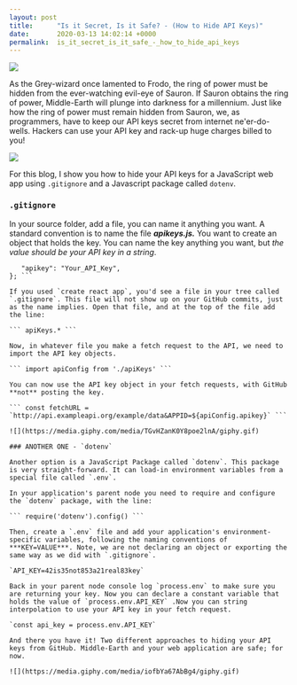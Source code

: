 ```yaml
---
layout: post
title:      "Is it Secret, Is it Safe? - (How to Hide API Keys)"
date:       2020-03-13 14:02:14 +0000
permalink:  is_it_secret_is_it_safe_-_how_to_hide_api_keys
---
```


![](https://media.giphy.com/media/ViLImh6wbZcJy/giphy.gif)

As the Grey-wizard once lamented to Frodo, the ring of power must be hidden from the ever-watching evil-eye of Sauron. If Sauron obtains the ring of power, Middle-Earth will plunge into darkness for a millennium.  Just like how the ring of power must remain hidden from Sauron, we, as programmers, have to keep our API keys secret from internet ne'er-do-wells. Hackers can use your API key and rack-up huge charges billed to you!

![](https://media.giphy.com/media/ds2i5FmotMuWI/giphy.gif)

For this blog, I show you how to hide your API keys for a JavaScript web app using `.gitignore` and a Javascript package called `dotenv`.
### `.gitignore`
In your source folder, add a file, you can name it anything you want. A standard convention is to name the file ***apikeys.js.*** You want to create an object that holds the key. You can name the key anything you want, but *the value should be your API key in a string*. 

``` module.exports = {
   "apikey": "Your_API_Key",
}; ```

If you used `create react app`, you'd see a file in your tree called `.gitignore`. This file will not show up on your GitHub commits, just as the name implies. Open that file, and at the top of the file add the line:

``` apiKeys.* ```

Now, in whatever file you make a fetch request to the API, we need to import the API key objects.

``` import apiConfig from './apiKeys' ```

You can now use the API key object in your fetch requests, with GitHub **not** posting the key.

``` const fetchURL = `http://api.exampleapi.org/example/data&APPID=${apiConfig.apikey}` ```

![](https://media.giphy.com/media/TGvHZanK0Y8poe2lnA/giphy.gif)

### ANOTHER ONE - `dotenv`

Another option is a JavaScript Package called `dotenv`. This package is very straight-forward. It can load-in environment variables from a special file called `.env`.

In your application's parent node you need to require and configure the `dotenv` package, with the line:

``` require('dotenv').config() ```

Then, create a `.env` file and add your application's environment-specific variables, following the naming conventions of ***KEY=VALUE***. Note, we are not declaring an object or exporting the same way as we did with `.gitignore`. 

`API_KEY=42is35not853a21real83key`

Back in your parent node console log `process.env` to make sure you are returning your key. Now you can declare a constant variable that holds the value of `process.env.API_KEY` .Now you can string interpolation to use your API key in your fetch request.

`const api_key = process.env.API_KEY`

And there you have it! Two different approaches to hiding your API keys from GitHub. Middle-Earth and your web application are safe; for now.

![](https://media.giphy.com/media/iofbYa67AbBg4/giphy.gif)
